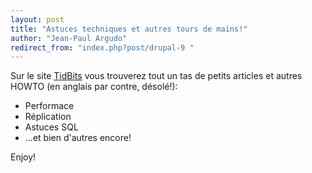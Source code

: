 ```yaml
---
layout: post
title: "Astuces techniques et autres tours de mains!"
author: "Jean-Paul Argudo"
redirect_from: "index.php?post/drupal-9 "
---
```




Sur le site <a href="http://www.varlena.com/varlena/GeneralBits/Tidbits/index.php">TidBits</a> vous trouverez tout un tas de petits articles et autres HOWTO (en anglais par contre, désolé!):

<ul>

<li>Performace</li>

<li>Réplication</li>

<li>Astuces SQL</li>

<li>...et bien d'autres encore!</li>

</ul>

Enjoy!